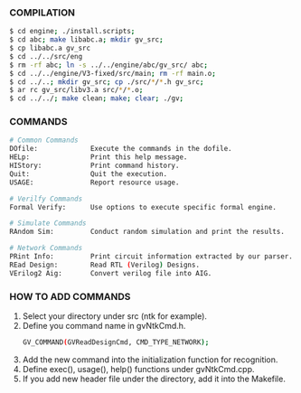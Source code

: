 ### COMPILATION
```bash
$ cd engine; ./install.scripts;
$ cd abc; make libabc.a; mkdir gv_src;
$ cp libabc.a gv_src
$ cd ../../src/eng
$ rm -rf abc; ln -s ../../engine/abc/gv_src/ abc;
$ cd ../../engine/V3-fixed/src/main; rm -rf main.o;
$ cd ../..; mkdir gv_src; cp ./src/*/*.h gv_src;
$ ar rc gv_src/libv3.a src/*/*.o;
$ cd ../../; make clean; make; clear; ./gv;
```

### COMMANDS
```bash
# Common Commands
DOfile:             Execute the commands in the dofile.
HELp:               Print this help message.
HIStory:            Print command history.
Quit:               Quit the execution.
USAGE:              Report resource usage.

# Verilfy Commands
Formal Verify:      Use options to execute specific formal engine.

# Simulate Commands
RAndom Sim:         Conduct random simulation and print the results.

# Network Commands
PRint Info:         Print circuit information extracted by our parser.
REad Design:        Read RTL (Verilog) Designs.
VErilog2 Aig:       Convert verilog file into AIG. 
```

### HOW TO ADD COMMANDS
1. Select your directory under src (ntk for example).
2. Define you command name in gvNtkCmd.h.
   ```bash
   GV_COMMAND(GVReadDesignCmd, CMD_TYPE_NETWORK); 
   ```
3. Add the new command into the initialization function for recognition.
4. Define exec(), usage(), help() functions under gvNtkCmd.cpp.
5. If you add new header file under the directory, add it into the Makefile.